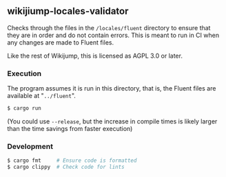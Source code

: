## wikijiump-locales-validator

Checks through the files in the `/locales/fluent` directory to ensure that they are in order and do not contain errors. This is meant to run in CI when any changes are made to Fluent files.

Like the rest of Wikijump, this is licensed as AGPL 3.0 or later.

### Execution

The program assumes it is run in this directory, that is, the Fluent files are available at "`../fluent`".

```sh
$ cargo run
```

(You could use `--release`, but the increase in compile times is likely larger than the time savings from faster execution)

### Development

```sh
$ cargo fmt     # Ensure code is formatted
$ cargo clippy  # Check code for lints
```

